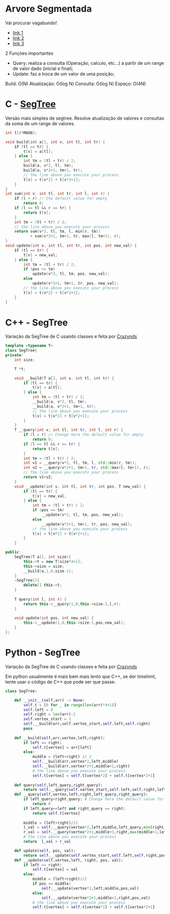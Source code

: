 # Arvore Segmentada

Vai procurar vagabundo!

- [link 1](https://cp-algorithms.com/data_structures/segment_tree.html)
- [link 2](https://www.youtube.com/watch?v=CN0N1ddJ9hA&ab_channel=GauravSen)
- [link 3](https://www.geeksforgeeks.org/segment-tree-data-structure/)


2 Funções importantes

- Query: realiza a consulta (Operação, calculo, etc...) a partir de um range de valor dado (inicial e final);
- Update: faz a troca de um valor de uma posição;

Build: O(N)
Atualização: O(log N)
Consulta: O(log N)
Espaço: O(4N)


# C - [SegTree](https://cp-algorithms.com/data_structures/segment_tree.html)

Versão mais simples de segtree.
Resolve atualização de valores e consultas da soma de um range de valores.

```C
int t[4*MAXN];

void build(int a[], int v, int tl, int tr) {
    if (tl == tr) {
        t[v] = a[tl];
    } else {
        int tm = (tl + tr) / 2;
        build(a, v*2, tl, tm);
        build(a, v*2+1, tm+1, tr);
        // the line above you execute your process
        t[v] = t[v*2] + t[v*2+1];
    }
}
int sum(int v, int tl, int tr, int l, int r) {
    if (l > r) // the default value for empty 
        return 0;
    if (l == tl && r == tr) {
        return t[v];
    }
    int tm = (tl + tr) / 2;
    // the line above you execute your process
    return sum(v*2, tl, tm, l, min(r, tm))
           + sum(v*2+1, tm+1, tr, max(l, tm+1), r);
}
void update(int v, int tl, int tr, int pos, int new_val) {
    if (tl == tr) {
        t[v] = new_val;
    } else {
        int tm = (tl + tr) / 2;
        if (pos <= tm)
            update(v*2, tl, tm, pos, new_val);
        else
            update(v*2+1, tm+1, tr, pos, new_val);
        // the line above you execute your process
        t[v] = t[v*2] + t[v*2+1];
    }
}

```


# C++ - SegTree

Variação da SegTree de C usando classes e feita por [Crazynds](https://github.com/crazynds)

```C++
template <typename T>
class SegTree{
private:
    int size;

    T *t;

    void __build(T a[], int v, int tl, int tr) {
        if (tl == tr) {
            t[v] = a[tl];
        } else {
            int tm = (tl + tr) / 2;
            __build(a, v*2, tl, tm);
            __build(a, v*2+1, tm+1, tr);
            // the line above you execute your process
            t[v] = t[v*2] + t[v*2+1];
        }
    }
    T __query(int v, int tl, int tr, int l, int r) {
        if (l > r) // Change here the default value for empty
            return 0;
        if (l == tl && r == tr) {
            return t[v];
        }
        int tm = (tl + tr) / 2;
        int v1 = __query(v*2, tl, tm, l, std::min(r, tm));
        int v2 = __query(v*2+1, tm+1, tr, std::max(l, tm+1), r);
        // the line above you execute your process
        return v1+v2;
    }
    void __update(int v, int tl, int tr, int pos, T new_val) {
        if (tl == tr) {
            t[v] = new_val;
        } else {
            int tm = (tl + tr) / 2;
            if (pos <= tm)
                __update(v*2, tl, tm, pos, new_val);
            else
                __update(v*2+1, tm+1, tr, pos, new_val);
            // the line above you execute your process
            t[v] = t[v*2] + t[v*2+1];
        }
    }

public:
    SegTree(T a[], int size){
        this->t = new T[size*4+1];
        this->size = size;
        __build(a,1,0,size-1);
    }
    ~SegTree(){
        delete[] this->t;
    }
    
    T query(int l, int r) {
        return this->__query(1,0,this->size-1,l,r);
    }
        
    void update(int pos, int new_val) {
        this->__update(1,0,this->size-1,pos,new_val);
    }
};
```


# Python - SegTree

Variação da SegTree de C usando classes e feita por [Crazynds](https://github.com/crazynds)

Em python usualmente é mais bem mais lento que C++, se der timelimit, tente usar o código de C++ que pode ser que passe.


```python
class SegTree:

    def __init__(self,arr) -> None:
        self.t = [0 for _ in range(len(arr)*4+1)]
        self.left = 0
        self.right = len(arr)-1
        self.vertex_start = 1
        self.__build(arr,self.vertex_start,self.left,self.right)
        pass
            
    def __build(self,arr,vertex,left,right):
        if left == right:
            self.t[vertex] = arr[left]
        else:
            middle = (left+right) // 2
            self.__build(arr,vertex*2,left,middle)
            self.__build(arr,vertex*2+1,middle+1,right)
            # the line above you execute your process
            self.t[vertex] = self.t[vertex*2] + self.t[vertex*2+1]
        
    def query(self,left_query,right_query):
        return self.__query(self.vertex_start,self.left,self.right,left_query,right_query)
    def __query(self,vertex,left,right,left_query,right_query):
        if left_query>right_query: # Change here the default value for empty
            return 0
        if left_query==left and right_query == right:
            return self.t[vertex]
        
        middle = (left+right)//2
        l_val = self.__query(vertex*2,left,middle,left_query,min(right_query,middle))
        r_val = self.__query(vertex*2+1,middle+1,right,max(middle+1,left_query),right_query)
        # the line above you execute your process
        return  l_val + r_val

    def update(self, pos, val):
        return self.__update(self.vertex_start,self.left,self.right,pos,val)
    def __update(self,vertex,left, right, pos, val):
        if left == right:
            self.t[vertex] = val
        else:
            middle = (left+right)//2
            if pos <= middle:
                self.__update(vertex*2,left,middle,pos,val)
            else:
                self.__update(vertex*2+1,middle+1,right,pos,val)
            # the line above you execute your process
            self.t[vertex] = self.t[vertex*2] + self.t[vertex*2+1]
```

